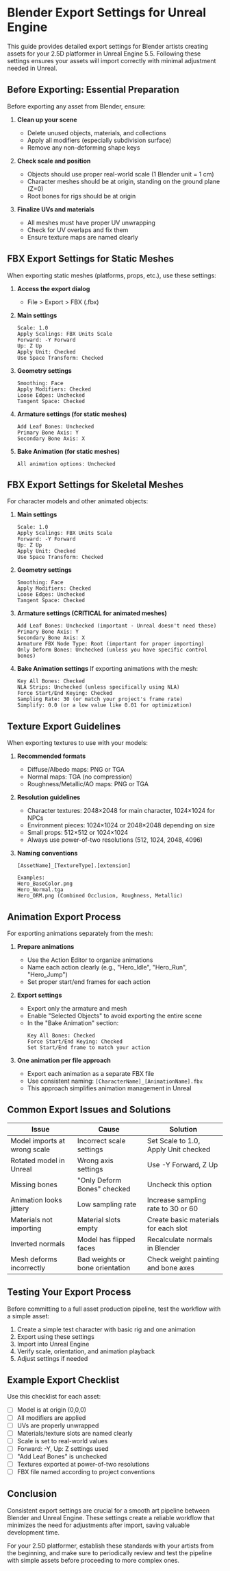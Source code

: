 # Blender Export Settings for Unreal Engine

This guide provides detailed export settings for Blender artists creating assets for your 2.5D platformer in Unreal Engine 5.5. Following these settings ensures your assets will import correctly with minimal adjustment needed in Unreal.

## Before Exporting: Essential Preparation

Before exporting any asset from Blender, ensure:

1. **Clean up your scene**
   - Delete unused objects, materials, and collections
   - Apply all modifiers (especially subdivision surface)
   - Remove any non-deforming shape keys

2. **Check scale and position**
   - Objects should use proper real-world scale (1 Blender unit = 1 cm)
   - Character meshes should be at origin, standing on the ground plane (Z=0)
   - Root bones for rigs should be at origin

3. **Finalize UVs and materials**
   - All meshes must have proper UV unwrapping
   - Check for UV overlaps and fix them
   - Ensure texture maps are named clearly

## FBX Export Settings for Static Meshes

When exporting static meshes (platforms, props, etc.), use these settings:

1. **Access the export dialog**
   - File > Export > FBX (.fbx)

2. **Main settings**
   ```
   Scale: 1.0
   Apply Scalings: FBX Units Scale
   Forward: -Y Forward
   Up: Z Up
   Apply Unit: Checked
   Use Space Transform: Checked
   ```

3. **Geometry settings**
   ```
   Smoothing: Face
   Apply Modifiers: Checked
   Loose Edges: Unchecked
   Tangent Space: Checked
   ```

4. **Armature settings (for static meshes)**
   ```
   Add Leaf Bones: Unchecked
   Primary Bone Axis: Y
   Secondary Bone Axis: X
   ```

5. **Bake Animation (for static meshes)**
   ```
   All animation options: Unchecked
   ```

## FBX Export Settings for Skeletal Meshes

For character models and other animated objects:

1. **Main settings**
   ```
   Scale: 1.0
   Apply Scalings: FBX Units Scale
   Forward: -Y Forward
   Up: Z Up
   Apply Unit: Checked
   Use Space Transform: Checked
   ```

2. **Geometry settings**
   ```
   Smoothing: Face
   Apply Modifiers: Checked
   Loose Edges: Unchecked
   Tangent Space: Checked
   ```

3. **Armature settings (CRITICAL for animated meshes)**
   ```
   Add Leaf Bones: Unchecked (important - Unreal doesn't need these)
   Primary Bone Axis: Y
   Secondary Bone Axis: X
   Armature FBX Node Type: Root (important for proper importing)
   Only Deform Bones: Unchecked (unless you have specific control bones)
   ```

4. **Bake Animation settings**
   If exporting animations with the mesh:
   ```
   Key All Bones: Checked
   NLA Strips: Unchecked (unless specifically using NLA)
   Force Start/End Keying: Checked
   Sampling Rate: 30 (or match your project's frame rate)
   Simplify: 0.0 (or a low value like 0.01 for optimization)
   ```

## Texture Export Guidelines

When exporting textures to use with your models:

1. **Recommended formats**
   - Diffuse/Albedo maps: PNG or TGA
   - Normal maps: TGA (no compression)
   - Roughness/Metallic/AO maps: PNG or TGA

2. **Resolution guidelines**
   - Character textures: 2048×2048 for main character, 1024×1024 for NPCs
   - Environment pieces: 1024×1024 or 2048×2048 depending on size
   - Small props: 512×512 or 1024×1024
   - Always use power-of-two resolutions (512, 1024, 2048, 4096)

3. **Naming conventions**
   ```
   [AssetName]_[TextureType].[extension]
   
   Examples:
   Hero_BaseColor.png
   Hero_Normal.tga
   Hero_ORM.png (Combined Occlusion, Roughness, Metallic)
   ```

## Animation Export Process

For exporting animations separately from the mesh:

1. **Prepare animations**
   - Use the Action Editor to organize animations
   - Name each action clearly (e.g., "Hero_Idle", "Hero_Run", "Hero_Jump")
   - Set proper start/end frames for each action

2. **Export settings**
   - Export only the armature and mesh
   - Enable "Selected Objects" to avoid exporting the entire scene
   - In the "Bake Animation" section:
     ```
     Key All Bones: Checked
     Force Start/End Keying: Checked
     Set Start/End frame to match your action
     ```

3. **One animation per file approach**
   - Export each animation as a separate FBX file
   - Use consistent naming: `[CharacterName]_[AnimationName].fbx`
   - This approach simplifies animation management in Unreal

## Common Export Issues and Solutions

| Issue | Cause | Solution |
|-------|-------|----------|
| Model imports at wrong scale | Incorrect scale settings | Set Scale to 1.0, Apply Unit checked |
| Rotated model in Unreal | Wrong axis settings | Use -Y Forward, Z Up |
| Missing bones | "Only Deform Bones" checked | Uncheck this option |
| Animation looks jittery | Low sampling rate | Increase sampling rate to 30 or 60 |
| Materials not importing | Material slots empty | Create basic materials for each slot |
| Inverted normals | Model has flipped faces | Recalculate normals in Blender |
| Mesh deforms incorrectly | Bad weights or bone orientation | Check weight painting and bone axes |

## Testing Your Export Process

Before committing to a full asset production pipeline, test the workflow with a simple asset:

1. Create a simple test character with basic rig and one animation
2. Export using these settings
3. Import into Unreal Engine
4. Verify scale, orientation, and animation playback
5. Adjust settings if needed

## Example Export Checklist

Use this checklist for each asset:

- [ ] Model is at origin (0,0,0)
- [ ] All modifiers are applied
- [ ] UVs are properly unwrapped
- [ ] Materials/texture slots are named clearly
- [ ] Scale is set to real-world values
- [ ] Forward: -Y, Up: Z settings used
- [ ] "Add Leaf Bones" is unchecked
- [ ] Textures exported at power-of-two resolutions
- [ ] FBX file named according to project conventions

## Conclusion

Consistent export settings are crucial for a smooth art pipeline between Blender and Unreal Engine. These settings create a reliable workflow that minimizes the need for adjustments after import, saving valuable development time.

For your 2.5D platformer, establish these standards with your artists from the beginning, and make sure to periodically review and test the pipeline with simple assets before proceeding to more complex ones. 